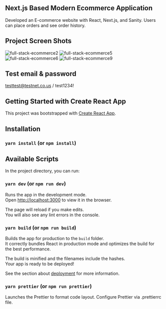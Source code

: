 ## Next.js Based Modern Ecommerce Application

Developed an E-commerce website with React, Next.js, and Sanity. Users can place orders and see order history.

## Project Screen Shots
![full-stack-ecommerce2](https://user-images.githubusercontent.com/60259324/180360048-155ce920-7b8a-4754-ab6d-b3c84474518c.png)
![full-stack-ecommerce5](https://user-images.githubusercontent.com/60259324/180360053-0d01aef9-843e-4b7d-a9d8-04184de7402f.png)
![full-stack-ecommerce6](https://user-images.githubusercontent.com/60259324/180360058-14a9229d-c9ba-4749-a98a-6f3fc7ddfca3.png)
![full-stack-ecommerce9](https://user-images.githubusercontent.com/60259324/180360047-4fc091e1-fdd9-4ce8-bb29-e40cb11dee9d.png)

## Test email & password
testtest@testnet.co.us / test1234!

## Getting Started with Create React App

This project was bootstrapped with [Create React App](https://github.com/facebook/create-react-app).

## Installation

### `yarn install` (or `npm install`)

## Available Scripts

In the project directory, you can run:

### `yarn dev` (or `npm run dev`)

Runs the app in the development mode.\
Open [http://localhost:3000](http://localhost:3000) to view it in the browser.

The page will reload if you make edits.\
You will also see any lint errors in the console.

### `yarn build` (or `npm run build`)

Builds the app for production to the `build` folder.\
It correctly bundles React in production mode and optimizes the build for the best performance.

The build is minified and the filenames include the hashes.\
Your app is ready to be deployed!

See the section about [deployment](https://facebook.github.io/create-react-app/docs/deployment) for more information.

### `yarn prettier` (or `npm run prettier`)

Launches the Prettier to format code layout. Configure Prettier via .prettierrc file.
